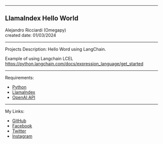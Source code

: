 -----------------------------------------------------------------------------------------------------------------------------
LlamaIndex Hello World
-----------------------------------------------------------------------------------------------------------------------------

 Alejandro Ricciardi (Omegapy)  
 created date: 01/03/2024 

-----------------------------------------------------------------------------------------------------------------------------

Projects Description:
Hello Word using LangChain.

Example of using Langchain LCEL
https://python.langchain.com/docs/expression_language/get_started

-----------------------------------------------------------------------------------------------------------------------------

Requirements:  
- [Python](https://www.python.org/)   
- [LlamaIndex](https://www.llamaindex.ai/)  
- [OpenAI API](https://openai.com/)  

-----------------------------------------------------------------------------------------------------------------------------

My Links:   
- [GitHub](https://github.com/Omegapy)   
- [Facebook](https://www.facebook.com/profile.php?id=100089638857137)  
- [Twitter](https://twitter.com/RicciardiAlex)   
- [Instagram](https://www.instagram.com/alexomegapy/)   






